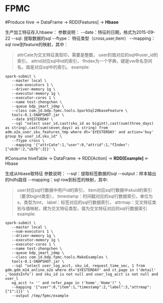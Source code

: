 FPMC
====

#Produce
hive -> DataFrame -> RDD[Features] -> **Hbase**

生产加工特征存入hbaew：
参数说明：
--date：特征的日期，格式为2015-09-22
--sql: 提取数据的sql
--ftype： 特征类型（cross,user,item）
--mapping：sql row到feature的映射，其中：
  >attrCate为交叉特征类型ID，需要是整数，
  user的值对应的sql中user_id的索引，
  attrid对应sql中id的索引，
  fIndex为一个字典，键是vw命名空间名，值是对应sql中的索引。
example:
```
spark-submit \                                                                                                                                                                                                   
   --master local \                                                                                                                                                                                                 
   --num-executors 1 \                                                                                                                                                                                              
   --driver-memory 1g \                                                                                                                                                                                             
   --executor-memory 1g \                                                                                                                                                                                           
   --executor-cores 1 \                                                                                                                                                                                             
   --name test-zhengchen \                                                                                                                                                                                          
   --queue bdp_jmart_jdmp \                                                                                                                                                                                         
   --class com.jd.bdp.fpmc.tools.SparkSql2HbaseFeature \                                                                                                                                                            
   tools-0.1-SNAPSHOT.jar \                                                                                                                                                                                         
   --date $YESTERDAY \                                                                                                                                                                                              
   --sql "select user_id,cast(sku_id as bigint),cast(sum(three_days) as string),cast(sum(seven_days) as string) from adm.o2o_user_sku_features_tmp where dt='$YESTERDAY' and action='buy' group by user_id,sku_id" \
   --ftype cross \                                                                                                                                                                                                  
   --mapping '{"attrCate":1,"user":0,"attrid":1,"fIndex":{"ub3b":2,"ub7b":3}}' \
```

#Consume
hiveTable -> DataFrame -> RDD[Action] -> **RDD[Example]** <- Hbase

生成从hbase取特征
参数说明：
--sql：提取标签数据的sql
--output：样本输出的hdfs路径
--mapping：sql row到标签的映射，其中:
  >user对应sql行数据中用户id的索引，
  item对应sql行数据中skuid的索引（要求bigint类型），
  timestamp：时间戳对应的sql行数据索引，单位为s，类型为int，
  label：标签对应的sql行数据索引，
  attrmap：交叉特征类别与值映射，建为交叉特征类型，值为交叉特征对应的sql行数据索引
example:
```
spark-submit \
   --master local \
   --num-executors 1 \
   --driver-memory 1g \
   --executor-memory 1g \
   --executor-cores 1 \
   --name test-zhengchen \
   --queue bdp_jmart_jdmp \
   --class com.jd.bdp.fpmc.tools.MakeExamples \
   tools-0.1-SNAPSHOT.jar \
   --sql "select user_log_acct, sku_id, request_time_sec, 1 from gdm.gdm_m14_online_o2o where dt='$YESTERDAY' and ct_page in ('detail' ,'GoodsInfo') and sku_id is not null and user_log_acct is not null and user_l
   og_acct != '' and refer_page in ('home','Home')" \
   --mapping '{"user":0,"item":1,"timestamp":2,"label":3,"attrmap":{"1":1}}' \
   --output /tmp/fpmc/example
```